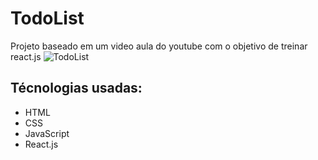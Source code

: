 # TodoList
Projeto baseado em um video aula do youtube com o objetivo de treinar react.js
![TodoList](https://user-images.githubusercontent.com/61742539/84174377-ed187800-aa54-11ea-844d-a47f8070d981.JPG)


## Técnologias usadas:
- HTML
- CSS
- JavaScript
- React.js


